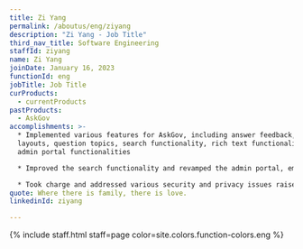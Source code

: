 ```yaml
---
title: Zi Yang
permalink: /aboutus/eng/ziyang
description: "Zi Yang - Job Title"
third_nav_title: Software Engineering
staffId: ziyang
name: Zi Yang
joinDate: January 16, 2023
functionId: eng
jobTitle: Job Title
curProducts:
  - currentProducts
pastProducts:
  - AskGov
accomplishments: >-
  * Implemented various features for AskGov, including answer feedback, mobile
  layouts, question topics, search functionality, rich text functionality, and
  admin portal functionalities

  * Improved the search functionality and revamped the admin portal, empowering admins to do more on their agency page and allowing product operations to be conducted more efficiently

  * Took charge and addressed various security and privacy issues raised during vulnerability assessments/penetration testing to ensure that AskGov is secure and compliant with regulations.
quote: Where there is family, there is love.
linkedinId: ziyang

---
```


{% include staff.html staff=page color=site.colors.function-colors.eng %}
